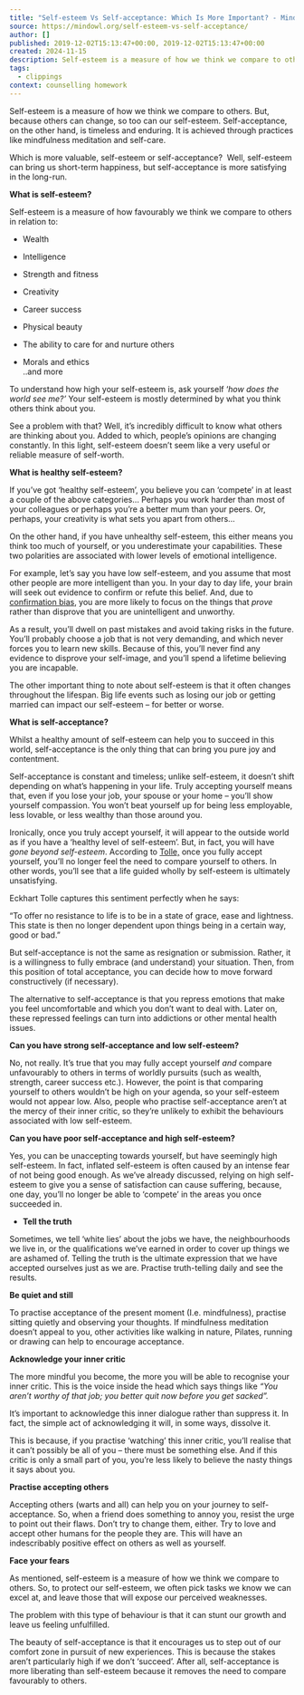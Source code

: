 ```yaml
---
title: "Self-esteem Vs Self-acceptance: Which Is More Important? - MindOwl"
source: https://mindowl.org/self-esteem-vs-self-acceptance/
author: []
published: 2019-12-02T15:13:47+00:00, 2019-12-02T15:13:47+00:00
created: 2024-11-15
description: Self-esteem is a measure of how we think we compare to others. But, because others can change, so too can our self-esteem. Self-acceptance, on the other hand,
tags:
  - clippings
context: counselling homework
---
```

Self-esteem is a measure of how we think we compare to others. But, because others can change, so too can our self-esteem. Self-acceptance, on the other hand, is timeless and enduring. It is achieved through practices like mindfulness meditation and self-care.

Which is more valuable, self-esteem or self-acceptance?  Well, self-esteem can bring us short-term happiness, but self-acceptance is more satisfying in the long-run.

**What is self-esteem?**

Self-esteem is a measure of how favourably we think we compare to others in relation to:

- Wealth

- Intelligence

- Strength and fitness

- Creativity

- Career success

- Physical beauty

- The ability to care for and nurture others

- Morals and ethics  
..and more

To understand how high your self-esteem is, ask yourself ‘*how does the world see me?’* Your self-esteem is mostly determined by what you think others think about you.  
  
See a problem with that? Well, it’s incredibly difficult to know what others are thinking about you. Added to which, people’s opinions are changing constantly. In this light, self-esteem doesn’t seem like a very useful or reliable measure of self-worth.  

**What is healthy self-esteem?**

If you’ve got ‘healthy self-esteem’, you believe you can ‘compete’ in at least a couple of the above categories… Perhaps you work harder than most of your colleagues or perhaps you’re a better mum than your peers. Or, perhaps, your creativity is what sets you apart from others…

On the other hand, if you have unhealthy self-esteem, this either means you think too much of yourself, or you underestimate your capabilities. These two polarities are associated with lower levels of emotional intelligence.

For example, let’s say you have low self-esteem, and you assume that most other people are more intelligent than you. In your day to day life, your brain will seek out evidence to confirm or refute this belief. And, due to [confirmation bias](https://dictionary.apa.org/confirmation-bias), you are more likely to focus on the things that *prove* rather than disprove that you are unintelligent and unworthy.  

As a result, you’ll dwell on past mistakes and avoid taking risks in the future. You’ll probably choose a job that is not very demanding, and which never forces you to learn new skills. Because of this, you’ll never find any evidence to disprove your self-image, and you’ll spend a lifetime believing you are incapable.

The other important thing to note about self-esteem is that it often changes throughout the lifespan. Big life events such as losing our job or getting married can impact our self-esteem – for better or worse.

**What is self-acceptance?**

Whilst a healthy amount of self-esteem can help you to succeed in this world, self-acceptance is the only thing that can bring you pure joy and contentment.

Self-acceptance is constant and timeless; unlike self-esteem, it doesn’t shift depending on what’s happening in your life. Truly accepting yourself means that, even if you lose your job, your spouse or your home – you’ll show yourself compassion. You won’t beat yourself up for being less employable, less lovable, or less wealthy than those around you.

Ironically, once you truly accept yourself, it will appear to the outside world as if you have a ‘healthy level of self-esteem’. But, in fact, you will have *gone beyond* *self-esteem*. According to [Tolle,](https://www.youtube.com/watch?v=VauHIuyPwkM) once you fully accept yourself, you’ll no longer feel the need to compare yourself to others. In other words, you’ll see that a life guided wholly by self-esteem is ultimately unsatisfying.

Eckhart Tolle captures this sentiment perfectly when he says:

“To offer no resistance to life is to be in a state of grace, ease and lightness. This state is then no longer dependent upon things being in a certain way, good or bad.” 

But self-acceptance is not the same as resignation or submission. Rather, it is a willingness to fully embrace (and understand) your situation. Then, from this position of total acceptance, you can decide how to move forward constructively (if necessary).

The alternative to self-acceptance is that you repress emotions that make you feel uncomfortable and which you don’t want to deal with. Later on, these repressed feelings can turn into addictions or other mental health issues.

**Can you have strong self-acceptance and low self-esteem?**

No, not really. It’s true that you may fully accept yourself *and* compare unfavourably to others in terms of worldly pursuits (such as wealth, strength, career success etc.). However, the point is that comparing yourself to others wouldn’t be high on your agenda, so your self-esteem would not appear low. Also, people who practise self-acceptance aren’t at the mercy of their inner critic, so they’re unlikely to exhibit the behaviours associated with low self-esteem.

**Can you have poor self-acceptance and high self-esteem?**

Yes, you can be unaccepting towards yourself, but have seemingly high self-esteem. In fact, inflated self-esteem is often caused by an intense fear of not being good enough. As we’ve already discussed, relying on high self-esteem to give you a sense of satisfaction can cause suffering, because, one day, you’ll no longer be able to ‘compete’ in the areas you once succeeded in.  

- **Tell the truth**

Sometimes, we tell ‘white lies’ about the jobs we have, the neighbourhoods we live in, or the qualifications we’ve earned in order to cover up things we are ashamed of. Telling the truth is the ultimate expression that we have accepted ourselves just as we are. Practise truth-telling daily and see the results.

**Be quiet and still**

To practise acceptance of the present moment (I.e. mindfulness), practise sitting quietly and observing your thoughts. If mindfulness meditation doesn’t appeal to you, other activities like walking in nature, Pilates, running or drawing can help to encourage acceptance.

**Acknowledge your inner critic**

The more mindful you become, the more you will be able to recognise your inner critic. This is the voice inside the head which says things like *“You aren’t worthy of that job; you better quit now before you get sacked”.*

It’s important to acknowledge this inner dialogue rather than suppress it. In fact, the simple act of acknowledging it will, in some ways, dissolve it.

This is because, if you practise ‘watching’ this inner critic, you’ll realise that it can’t possibly be all of you – there must be something else. And if this critic is only a small part of you, you’re less likely to believe the nasty things it says about you. 

**Practise accepting others**

Accepting others (warts and all) can help you on your journey to self-acceptance. So, when a friend does something to annoy you, resist the urge to point out their flaws. Don’t try to change them, either. Try to love and accept other humans for the people they are. This will have an indescribably positive effect on others as well as yourself.

**Face your fears**  

As mentioned, self-esteem is a measure of how we think we compare to others. So, to protect our self-esteem, we often pick tasks we know we can excel at, and leave those that will expose our perceived weaknesses.

The problem with this type of behaviour is that it can stunt our growth and leave us feeling unfulfilled.

The beauty of self-acceptance is that it encourages us to step out of our comfort zone in pursuit of new experiences. This is because the stakes aren’t particularly high if we don’t ‘succeed’. After all, self-acceptance is more liberating than self-esteem because it removes the need to compare favourably to others.